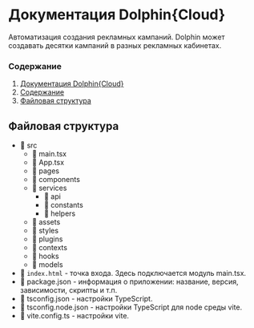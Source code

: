 # Документация Dolphin{Cloud}
Автоматизация создания рекламных кампаний. Dolphin может создавать десятки кампаний в разных рекламных кабинетах.

### Содержание
1. [Документация Dolphin{Cloud}](#документация-dolphincloud)
2. [Содержание](#содержание)
3. [Файловая структура](#файловая-структура)

## Файловая структура
- :file_folder: src
  - :page_facing_up: main.tsx
  - :page_facing_up: App.tsx 
  - :file_folder: pages
  - :file_folder: components
  - :file_folder: services
    - :file_folder: api
    - :file_folder: constants
    - :file_folder: helpers
  - :file_folder: assets
  - :file_folder: styles
  - :file_folder: plugins
  - :file_folder: contexts
  - :file_folder: hooks
  - :file_folder: models
- :page_facing_up: <code>index.html</code> - точка входа. Здесь подключается модуль main.tsx.
- :page_facing_up: package.json - информация о приложении: название, версия, зависимости, скрипты и т.п. 
- :page_facing_up: tsconfig.json - настройки TypeScript. 
- :page_facing_up: tsconfig.node.json - настройки TypeScript для node среды vite. 
- :page_facing_up: vite.config.ts - настройки vite.
